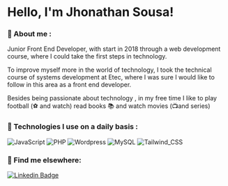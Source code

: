 # Hello, I'm Jhonathan Sousa!

### 👨 About me :

Junior Front End Developer, with start in 2018 through a web development course, where I could take the first steps in technology.

To improve myself more in the world of technology, I took the technical course of systems development at Etec, where I was sure I would like to follow in this area as a front end developer.

Besides being passionate about technology , in my free time I like to play football (⚽ and watch) read books 📚 and watch movies (📺and series)

### 🚀 Technologies I use on a daily basis :

![JavaScript](https://img.shields.io/badge/JavaScript-F7DF1E?style=for-the-badge&logo=javascript&logoColor=black) ![PHP](https://img.shields.io/badge/PHP-777BB4?style=for-the-badge&logo=php&logoColor=white) ![Wordpress](https://img.shields.io/badge/Wordpress-21759B?style=for-the-badge&logo=wordpress&logoColor=white) ![MySQL](https://img.shields.io/badge/MySQL-00000F?style=for-the-badge&logo=mysql&logoColor=white) ![Tailwind_CSS](https://img.shields.io/badge/Tailwind_CSS-38B2AC?style=for-the-badge&logo=tailwind-css&logoColor=white)

### 💬 Find me elsewhere:

[![Linkedin Badge](https://img.shields.io/badge/-LinkedIn-%230077B5?style=for-the-badge&logo=linkedin&logoColor=white)](https://www.linkedin.com/in/jhonathan-alves-sousa/)
